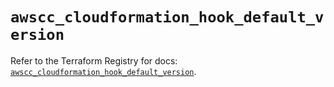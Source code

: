 # `awscc_cloudformation_hook_default_version`

Refer to the Terraform Registry for docs: [`awscc_cloudformation_hook_default_version`](https://registry.terraform.io/providers/hashicorp/awscc/0.70.0/docs/resources/cloudformation_hook_default_version).
